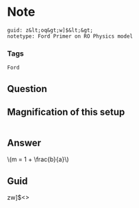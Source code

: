 # Note
```
guid: z&lt;oq&gt;w]$&lt;&gt;
notetype: Ford Primer on RO Physics model
```

### Tags
```
Ford
```

## Question
<h2>Magnification of this setup</h2><div><img alt="" src="E1031317-49C9-4C28-B70A-F3BB21A8583B.png">
</div>

## Answer
<section>
<p>\(m = 1 + \frac{b}{a}\)</p>

</section>

## Guid
z<oq>w]$<>
